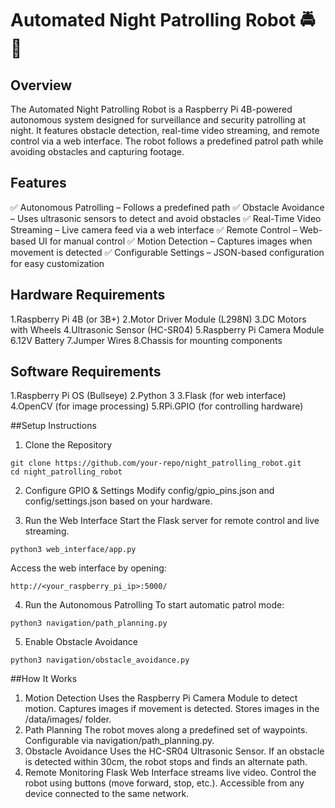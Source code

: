 # Automated Night Patrolling Robot 🚔🤖

## Overview
The Automated Night Patrolling Robot is a Raspberry Pi 4B-powered autonomous system designed for surveillance and security patrolling at night. It features obstacle detection, real-time video streaming, and remote control via a web interface. The robot follows a predefined patrol path while avoiding obstacles and capturing footage.

## Features
✅ Autonomous Patrolling – Follows a predefined path
✅ Obstacle Avoidance – Uses ultrasonic sensors to detect and avoid obstacles
✅ Real-Time Video Streaming – Live camera feed via a web interface
✅ Remote Control – Web-based UI for manual control
✅ Motion Detection – Captures images when movement is detected
✅ Configurable Settings – JSON-based configuration for easy customization

## Hardware Requirements
1.Raspberry Pi 4B (or 3B+)
2.Motor Driver Module (L298N)
3.DC Motors with Wheels
4.Ultrasonic Sensor (HC-SR04)
5.Raspberry Pi Camera Module
6.12V Battery
7.Jumper Wires
8.Chassis for mounting components

## Software Requirements
1.Raspberry Pi OS (Bullseye)
2.Python 3
3.Flask (for web interface)
4.OpenCV (for image processing)
5.RPi.GPIO (for controlling hardware)

##Setup Instructions
1. Clone the Repository
```
git clone https://github.com/your-repo/night_patrolling_robot.git
cd night_patrolling_robot
```

2. Configure GPIO & Settings
Modify config/gpio_pins.json and config/settings.json based on your hardware.

3. Run the Web Interface
Start the Flask server for remote control and live streaming.
```
python3 web_interface/app.py
```
Access the web interface by opening:
```
http://<your_raspberry_pi_ip>:5000/
```
4. Run the Autonomous Patrolling
To start automatic patrol mode:
```
python3 navigation/path_planning.py
```
5. Enable Obstacle Avoidance
```  
python3 navigation/obstacle_avoidance.py
```
##How It Works
1. Motion Detection
Uses the Raspberry Pi Camera Module to detect motion.
Captures images if movement is detected.
Stores images in the /data/images/ folder.
2. Path Planning
The robot moves along a predefined set of waypoints.
Configurable via navigation/path_planning.py.
3. Obstacle Avoidance
Uses the HC-SR04 Ultrasonic Sensor.
If an obstacle is detected within 30cm, the robot stops and finds an alternate path.
4. Remote Monitoring
Flask Web Interface streams live video.
Control the robot using buttons (move forward, stop, etc.).
Accessible from any device connected to the same network.
